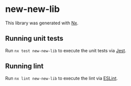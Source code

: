 # new-new-lib

This library was generated with [Nx](https://nx.dev).

## Running unit tests

Run `nx test new-new-lib` to execute the unit tests via [Jest](https://jestjs.io).

## Running lint

Run `nx lint new-new-lib` to execute the lint via [ESLint](https://eslint.org/).
